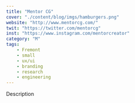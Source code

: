 ```yaml
---
title: "Mentor CG"
cover: "./content/blog/imgs/hamburgers.png"
website: "http://www.mentorcg.com/"
twit: "https://twitter.com/mentorcg"
inst: "https://www.instagram.com/mentorcreator"
category: "M"
tags:
    - Fremont
    - small
    - ux/ui
    - branding
    - research
    - engineering
---
```


Description
